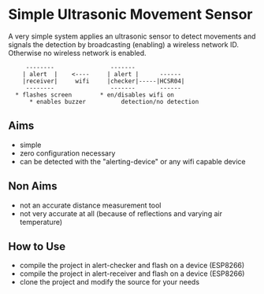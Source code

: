 # Simple Ultrasonic Movement Sensor

A very simple system applies an ultrasonic sensor to detect movements and signals the detection by broadcasting (enabling) a wireless network ID. 
Otherwise no wireless network is enabled.
 
         --------                -------
        | alert  |    <----     | alert |      ------
        |receiver|     wifi     |checker|-----|HCSR04|
         --------                -------       ------
	  * flashes screen        * en/disables wifi on
          * enables buzzer          detection/no detection

## Aims 
* simple
* zero configuration necessary
* can be detected with the "alerting-device" or any wifi capable device

## Non Aims
* not an accurate distance measurement tool
* not very accurate at all (because of reflections and varying air temperature)

## How to Use

* compile the project in alert-checker and flash on a device (ESP8266)
* compile the project in alert-receiver and flash on a device (ESP8266)
* clone the project and modify the source for your needs

